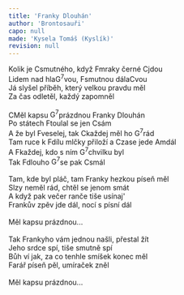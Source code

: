 ```yaml
---
title: 'Franky Dlouhán'
author: 'Brontosauři'
capo: null
made: 'Kysela Tomáš (Kyslík)'
revision: null
---
```


<verse number="1:"></verse>Kolik je <wrapper><chord>C</chord></wrapper>smutného, když <wrapper><chord>F</chord></wrapper>mraky černé <wrapper><chord>C</chord></wrapper>jdou<br>
Lidem nad hla<wrapper><chord>G<sup>7</sup></chord></wrapper>vou, <wrapper><chord>F</chord></wrapper>smutnou dála<wrapper><chord>C</chord></wrapper>vou<br>
Já slyšel příběh, který velkou pravdu měl<br>
Za čas odletěl, každý zapomněl<br>
<br>
<verse number="R:"></verse><wrapper><chord>C</chord></wrapper>Měl kapsu <wrapper><chord>G<sup>7</sup></chord></wrapper>prázdnou Franky Dlouhán<br>
Po státech <wrapper><chord>F</chord></wrapper>toulal se jen <wrapper><chord>C</chord></wrapper>sám<br>
A že byl <wrapper><chord>F</chord></wrapper>veselej, tak <wrapper><chord>C</chord></wrapper>každej měl ho <wrapper><chord>G<sup>7</sup></chord></wrapper>rád<br>
Tam ruce k <wrapper><chord>F</chord></wrapper>dílu mlčky přiloží a <wrapper><chord>C</chord></wrapper>zase jede <wrapper><chord>Am</chord></wrapper>dál<br>
A <wrapper><chord>F</chord></wrapper>každej, kdo s ním <wrapper><chord>G<sup>7</sup></chord></wrapper>chvilku byl<br>
Tak <wrapper><chord>F</chord></wrapper>dlouho <wrapper><chord>G<sup>7</sup></chord></wrapper>se pak <wrapper><chord>C</chord></wrapper>smál<br>
<br>
<verse number="2:"></verse>Tam, kde byl pláč, tam Franky hezkou píseň měl<br>
Slzy neměl rád, chtěl se jenom smát<br>
A když pak večer ranče tiše usínaj'<br>
Frankův zpěv jde dál, nocí s písní dál<br>
<br>
<verse number="R:"></verse>Měl kapsu prázdnou...<br>
<br>
<verse number="3:"></verse>Tak Frankyho vám jednou našli, přestal žít<br>
Jeho srdce spí, tiše smutně spí<br>
Bůh ví jak, za co tenhle smíšek konec měl<br>
Farář píseň pěl, umíraček zněl<br>
<br>
<verse number="R:"></verse>Měl kapsu prázdnou...
